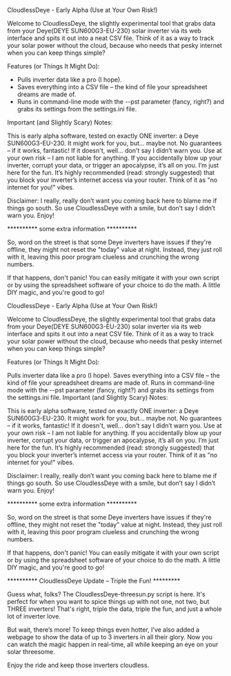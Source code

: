 CloudlessDeye - Early Alpha (Use at Your Own Risk!)

Welcome to CloudlessDeye, the slightly experimental tool that grabs data from your Deye(DEYE SUN600G3-EU-230) solar inverter via its web interface and spits it out into a neat CSV file. Think of it as a way to track your solar power without the cloud, because who needs that pesky internet when you can keep things simple?

Features (or Things It Might Do):

* Pulls inverter data like a pro (I hope).
* Saves everything into a CSV file – the kind of file your spreadsheet dreams are made of.
* Runs in command-line mode with the --pst parameter (fancy, right?) and grabs its settings from the settings.ini file.

Important (and Slightly Scary) Notes:

This is early alpha software, tested on exactly ONE inverter: a Deye SUN600G3-EU-230. It might work for you, but… maybe not.
No guarantees – if it works, fantastic! If it doesn't, well... don't say I didn’t warn you.
Use at your own risk – I am not liable for anything. If you accidentally blow up your inverter, corrupt your data, or trigger an apocalypse, it’s all on you. I’m just here for the fun.
It’s highly recommended (read: strongly suggested) that you block your inverter’s internet access via your router. Think of it as "no internet for you!" vibes.

Disclaimer: I really, really don’t want you coming back here to blame me if things go south. So use CloudlessDeye with a smile, but don’t say I didn’t warn you. Enjoy!


********** some extra information **********

So, word on the street is that some Deye inverters have issues if they're offline, they might not reset the "today" value at night. Instead, they just roll with it, leaving this poor program clueless and crunching the wrong numbers.

If that happens, don't panic! You can easily mitigate it with your own script or by using the spreadsheet software of your choice to do the math. A little DIY magic, and you're good to go!

CloudlessDeye - Early Alpha (Use at Your Own Risk!)

Welcome to CloudlessDeye, the slightly experimental tool that grabs data from your Deye(DEYE SUN600G3-EU-230) solar inverter via its web interface and spits it out into a neat CSV file. Think of it as a way to track your solar power without the cloud, because who needs that pesky internet when you can keep things simple?

Features (or Things It Might Do):

Pulls inverter data like a pro (I hope).
Saves everything into a CSV file – the kind of file your spreadsheet dreams are made of.
Runs in command-line mode with the --pst parameter (fancy, right?) and grabs its settings from the settings.ini file.
Important (and Slightly Scary) Notes:

This is early alpha software, tested on exactly ONE inverter: a Deye SUN600G3-EU-230. It might work for you, but… maybe not. No guarantees – if it works, fantastic! If it doesn't, well... don't say I didn’t warn you. Use at your own risk – I am not liable for anything. If you accidentally blow up your inverter, corrupt your data, or trigger an apocalypse, it’s all on you. I’m just here for the fun. It’s highly recommended (read: strongly suggested) that you block your inverter’s internet access via your router. Think of it as "no internet for you!" vibes.

Disclaimer: I really, really don’t want you coming back here to blame me if things go south. So use CloudlessDeye with a smile, but don’t say I didn’t warn you. Enjoy!

********** some extra information **********

So, word on the street is that some Deye inverters have issues if they're offline, they might not reset the "today" value at night. Instead, they just roll with it, leaving this poor program clueless and crunching the wrong numbers.

If that happens, don't panic! You can easily mitigate it with your own script or by using the spreadsheet software of your choice to do the math. A little DIY magic, and you're good to go!


********** CloudlessDeye Update – Triple the Fun! *********

Guess what, folks? The CloudlessDeye-threesun.py script is here. It's perfect for when you want to spice things up with not one, not two, but THREE inverters! That's right, triple the data, triple the fun, and just a whole lot of inverter love. 

But wait, there’s more! To keep things even hotter, I’ve also added a webpage to show the data of up to 3 inverters in all their glory. Now you can watch the magic happen in real-time, all while keeping an eye on your solar threesome.

Enjoy the ride and keep those inverters cloudless.
